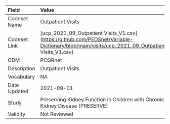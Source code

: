 |Field        |Value                                                                         |
|:------------|:-----------------------------------------------------------------------------|
|Codeset Name |Outpatient Visits                                                             |
|Codeset Link |[ucp_2021_09_Outpatient Visits_V1.csv](https://github.com/PEDSnet/Variable-Dictionary/blob/main/visits/ucp_2021_09_Outpatient Visits_V1.csv)|
|CDM          |PCORnet                                                                       |
|Description  |Outpatient Visits                                                             |
|Vocabulary   |NA                                                                            |
|Date Updated |2021-09-01                                                                    |
|Study        |Preserving Kidney Function in Children with Chronic Kidney Disease (PRESERVE) |
|Validity     |Not Reviewed                                                                  |
